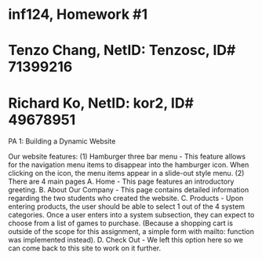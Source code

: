 # inf124, Homework #1
# Tenzo Chang, NetID: Tenzosc, ID# 71399216
# Richard Ko, NetID: kor2, ID# 49678951

PA 1: Building a Dynamic Website

Our website features:
(1) Hamburger three bar menu - This feature allows for the navigation menu items to disappear into the hamburger icon. When clicking on the icon, the menu items appear in a slide-out style menu.
(2) There are 4 main pages
    A. Home - This page features an introductory greeting.
    B. About Our Company - This page contains detailed information regarding the two students who created the website.
    C. Products - Upon entering products, the user should be able to select 1 out of the 4 system categories. Once a user enters into a system subsection, they can expect to choose from a list of games to purchase. (Because a shopping cart is outside of the scope for this assignment, a simple form with mailto: function was implemented instead).
    D. Check Out - We left this option here so we can come back to this site to work on it further.
